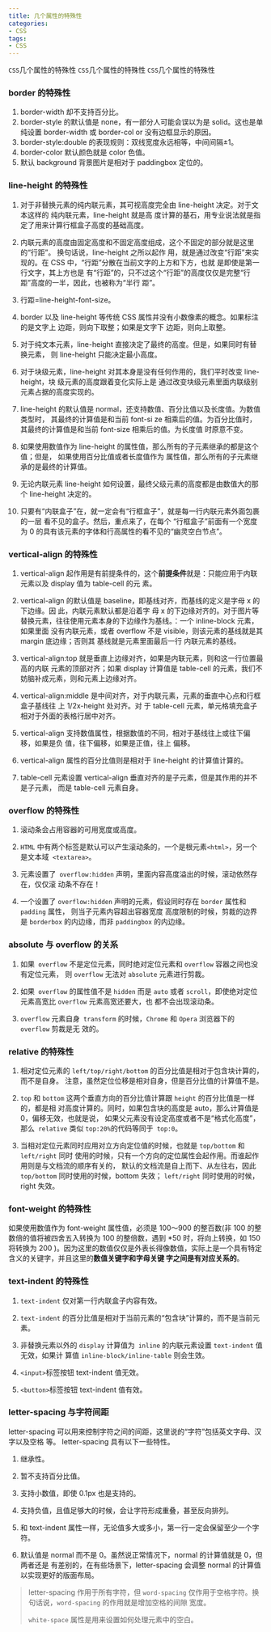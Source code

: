 ```yaml
---
title: 几个属性的特殊性
categories: 
- CSS
tags:
- CSS
---
```

`CSS`几个属性的特殊性
`CSS`几个属性的特殊性
`CSS`几个属性的特殊性

### border 的特殊性
1. border-width 却不支持百分比。
2. border-style 的默认值是 none，有一部分人可能会误以为是 solid。这也是单纯设置 border-width 或 border-col or 没有边框显示的原因。
3. border-style:double 的表现规则：双线宽度永远相等，中间间隔±1。
4. border-color 默认颜色就是 color 色值。
5. 默认 background 背景图片是相对于 paddingbox 定位的。

### line-height 的特殊性

1. 对于非替换元素的纯内联元素，其可视高度完全由 line-height 决定。对于文本这样的 纯内联元素，line-height 就是高 度计算的基石，用专业说法就是指定了用来计算行框盒子高度的基础高度。

2. 内联元素的高度由固定高度和不固定高度组成，这个不固定的部分就是这里的“行距”。 换句话说，line-height 之所以起作 用，就是通过改变“行距”来实现的。在 CSS 中，“行距”分散在当前文字的上方和下方，也就 是即使是第一行文字，其上方也是 有“行距”的，只不过这个“行距”的高度仅仅是完整“行距”高度的一半，因此，也被称为“半行 距”。

3. 行距=line-height-font-size。

4. border 以及 line-height 等传统 CSS 属性并没有小数像素的概念。如果标注的是文字上 边距，则向下取整；如果是文字下 边距，则向上取整。

5. 对于纯文本元素，line-height 直接决定了最终的高度。但是，如果同时有替换元素， 则 line-height 只能决定最小高度。

6. 对于块级元素，line-height 对其本身是没有任何作用的，我们平时改变 line-height，块 级元素的高度跟着变化实际上是 通过改变块级元素里面内联级别元素占据的高度实现的。

7. line-height 的默认值是 normal，还支持数值、百分比值以及长度值。为数值类型时， 其最终的计算值是和当前 font-si ze 相乘后的值。为百分比值时，其最终的计算值是和当前 font-size 相乘后的值。为长度值 时原意不变。

8. 如果使用数值作为 line-height 的属性值，那么所有的子元素继承的都是这个值；但是， 如果使用百分比值或者长度值作为 属性值，那么所有的子元素继承的是最终的计算值。

9. 无论内联元素 line-height 如何设置，最终父级元素的高度都是由数值大的那个 line-height 决定的。

10. 只要有“内联盒子”在，就一定会有“行框盒子”，就是每一行内联元素外面包裹的一层 看不见的盒子。然后，重点来了，在每个 “行框盒子”前面有一个宽度为 0 的具有该元素的字体和行高属性的看不见的“幽灵空白节点”。

### vertical-align 的特殊性

1. 
   vertical-align 起作用是有前提条件的，这个**前提条件**就是：只能应用于内联元素以及 display 值为 table-cell 的元 素。

2. vertical-align 的默认值是 baseline，即基线对齐，而基线的定义是字母 x 的下边缘。因 此，内联元素默认都是沿着字 母 x 的下边缘对齐的。对于图片等替换元素，往往使用元素本身的下边缘作为基线。：一个 inline-block 元素，如果里面 没有内联元素，或者 overflow 不是 visible，则该元素的基线就是其 margin 底边缘；否则其 基线就是元素里面最后一行 内联元素的基线。

3. vertical-align:top 就是垂直上边缘对齐，如果是内联元素，则和这一行位置最高的内联 元素的顶部对齐；如果 display 计算值是 table-cell 的元素，我们不妨脑补成<td>元素，则和<tr>元素上边缘对齐。

4. vertical-align:middle 是中间对齐，对于内联元素，元素的垂直中心点和行框盒子基线往 上 1/2x-height 处对齐。对 于 table-cell 元素，单元格填充盒子相对于外面的表格行居中对齐。

5. vertical-align 支持数值属性，根据数值的不同，相对于基线往上或往下偏移，如果是负 值，往下偏移，如果是正值，往上 偏移。

6. vertical-align 属性的百分比值则是相对于 line-height 的计算值计算的。

7. table-cell 元素设置 vertical-align 垂直对齐的是子元素，但是其作用的并不是子元素， 而是 table-cell 元素自身。


### overflow 的特殊性

1. 滚动条会占用容器的可用宽度或高度。

2. `HTML` 中有两个标签是默认可以产生滚动条的，一个是根元素`<html>`，另一个是文本域` <textarea>`。
3. 元素设置了` overflow:hidden` 声明，里面内容高度溢出的时候，滚动依然存在，仅仅滚 动条不存在！

4. 一个设置了 `overflow:hidden` 声明的元素，假设同时存在 `border` 属性和 `padding` 属性， 则当子元素内容超出容器宽度 高度限制的时候，剪裁的边界是 `borderbox` 的内边缘，而非 `paddingbox` 的内边缘。


### absolute 与 overflow 的关系

1. 如果` overflow` 不是定位元素，同时绝对定位元素和 `overflow` 容器之间也没有定位元素， 则 `overflow` 无法对 `absolute` 元素进行剪裁。

2. 如果` overflow` 的属性值不是 `hidden` 而是 `auto` 或者 `scroll`，即使绝对定位元素高宽比 `overflow` 元素高宽还要大，也 都不会出现滚动条。

3. `overflow` 元素自身` transform` 的时候，`Chrome` 和 `Opera` 浏览器下的 `overflow` 剪裁是无 效的。

### relative 的特殊性

1. 相对定位元素的 `left/top/right/bottom` 的百分比值是相对于包含块计算的，而不是自身。 注意，虽然定位位移是相对自身，但是百分比值的计算值不是。

2. `top` 和 `bottom` 这两个垂直方向的百分比值计算跟 `height` 的百分比值是一样的，都是相 对高度计算的。同时，如果包含块的高度是 auto，那么计算值是 0，偏移无效，也就是说， 如果父元素没有设定高度或者不是“格式化高度”，那么` relative` 类似 `top:20%`的代码等同于` top:0`。
3. 当相对定位元素同时应用对立方向定位值的时候，也就是 `top/bottom` 和 `left/right` 同时 使用的时候，只有一个方向的定位属性会起作用。而谁起作用则是与文档流的顺序有关的， 默认的文档流是自上而下、从左往右，因此 `top/bottom` 同时使用的时候，bottom 失效； `left/right` 同时使用的时候，right 失效。


### font-weight 的特殊性

如果使用数值作为 font-weight 属性值，必须是 100～900 的整百数(非 100 的整数倍的值将被四舍五入转换为 100 的整倍数，遇到 *50 时，将向上转换，如 150 将转换为 200 )。因为这里的数值仅仅是外表长得像数值，实际上是一个具有特定含义的关键字，并且这里的**数值关键字和字母关键 字之间是有对应关系的**。

### text-indent 的特殊性

1. `text-indent` 仅对第一行内联盒子内容有效。
2. `text-indent` 的百分比值是相对于当前元素的“包含块”计算的，而不是当前元素。
3. 非替换元素以外的 `display` 计算值为` inline` 的内联元素设置 `text-indent` 值无效，如果计 算值 `inline-block/inline-table` 则会生效。

4. `<input>`标签按钮 text-indent 值无效。
5. `<button>`标签按钮 text-indent 值有效。

### letter-spacing 与字符间距

letter-spacing 可以用来控制字符之间的间距，这里说的“字符”包括英文字母、汉字以及空格 等。
letter-spacing 具有以下一些特性。

1. 
   继承性。

2. 暂不支持百分比值。

3. 支持小数值，即使 0.1px 也是支持的。

4. 支持负值，且值足够大的时候，会让字符形成重叠，甚至反向排列。

5. 和 text-indent 属性一样，无论值多大或多小，第一行一定会保留至少一个字符。

6. 默认值是 normal 而不是 0。虽然说正常情况下，normal 的计算值就是 0，但两者还是 有差别的，在有些场景下，letter-spacing 会调整 normal 的计算值以实现更好的版面布局。


> letter-spacing 作用于所有字符，但 `word-spacing` 仅作用于空格字符。换句话说，`word-spacing` 的作用就是增加空格的间隙 宽度。
>
> `white-space`  属性是用来设置如何处理元素中的空白。



















